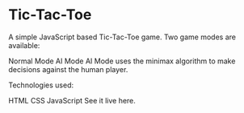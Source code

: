 # Tic-Tac-Toe

A simple JavaScript based Tic-Tac-Toe game. Two game modes are available:

Normal Mode
AI Mode
AI Mode uses the minimax algorithm to make decisions against the human player.

Technologies used:

HTML
CSS
JavaScript
See it live here.
